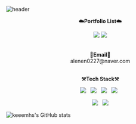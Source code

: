 ![header](https://capsule-render.vercel.app/api?type=cylinder&color=auto&height=150&section=header&text=Welcome&fontSize=80&animation=fadeIn&fontAlignY=48&desc=Welcome%20to%20keeemhs%20github&descAlignY=70&descAlign=64)
<p align="center">
	<Strong>☁️Portfolio List☁️</Strong><br />
	<p align="center">
	<img src="https://img.shields.io/badge/Notion-b4f5bd?style=flat&logo=Notion&logoColor=black"/>
    	<img src="https://img.shields.io/badge/Tistory-b4f5bd?style=flat&logo=Tistory&logoColor=black"/><br /><br /><br />
	<Strong >📧Email📧</Strong><br>alenen0227@naver.com<br><br>
</p>

<p align="center">
	<Strong>⚒️Tech Stack⚒️</Strong><br>
</p>
<p align="center" display="inline-block">
	<img src="https://img.shields.io/badge/HTML5-E34F26?style=flat&logo=html5&logoColor=white"/>&nbsp;&nbsp;
	<img src="https://img.shields.io/badge/CSS3-1572B6?style=flat&logo=css3&logoColor=white"/>&nbsp;&nbsp;
	<img src="https://img.shields.io/badge/JavaScript-gray?style=flat&logo=JavaScript&logoColor=F7DF1E"/>&nbsp;&nbsp;
	<img src="https://img.shields.io/badge/React-white?style=flat&logo=React&logoColor=61DAFB"/>&nbsp;&nbsp;
</p>

<p align="center" display="inline-block">
	<img src="https://img.shields.io/badge/MySQL-f1d8d9?style=flat&logo=MySQL&logoColor=4479A1"/>&nbsp;&nbsp;
	<img src="https://img.shields.io/badge/Bootstrap-yellow?style=flat&logo=Bootstrap&logoColor=7952B3"/>
</p>

![keeemhs's GitHub stats](https://github-readme-stats.vercel.app/api?username=keeemhs&show_icons=true&theme=radical)


